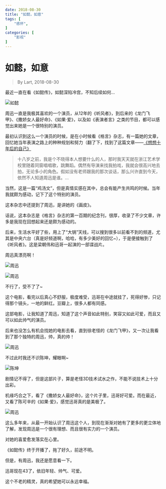 ```yaml
---
date: 2018-08-30
title: "如懿，如意"
tags: [
    "感怀",
]
categories: [
    "影视"
]
---
```


# 如懿，如意

> By Lart, 2018-08-30

最近一直在看《如懿传》，如懿深陷冷宫，不知后续如何...

![如懿](https://ws1.sinaimg.cn/large/a6bff99cly1fus1f45z5ej211y0lcqv5.jpg "如懿")

周迅一直是我极其喜欢的一个演员，从12年的《听风者》，到后来的《龙门飞甲》、《撒娇女人最好命》、《如果·爱》，以及如《表演者言》之类的节目，都可以感觉出来她是一个很特别的演员。

最初认识到这么一个演员的时候，是在小时候看《格言》杂志，有一篇她的文章，回忆她当年表演之路上的种种规划和努力（翻了下，找到了这篇文章——[《想想十年后的自己》](http://www.jiyifa.com/lizhi/143922.html)

> 十八岁之前，我是个不晓得本人想要什么的人，那时我天天就在浙江艺术学校里随着同窗唱唱歌，跳舞蹈。偶然有导演来找我拍戏，我就会很高兴地去拍，无论多小的角色。假如没有老师跟我的那次谈话，那么兴许直到今天，依然不人知道周迅是谁。...

当然，这是一篇“鸡汤文”，但是真情实感在其中，总会有能产生共鸣的时候。当年我就颇为感动，记下了这个特别的演员。

这本杂志中还提到了周迅，是讲她的《画皮》。

话说，这本杂志是《格言》杂志的第一百期的纪念刊，很厚，收录了不少文章，许多是我现在回想起来还是颇为感动的。

后来，生活水平好了些，用上了“大锅”天线，可以搜到很多以前看不到的频道，尤其是中央六台（真是好频道啊，哈哈，有多少美好的回忆~），于是便接触到了《听风者》。这是梁朝伟和迅哥一起演的一部谍战片。

周迅真漂亮啊！

![周迅](https://img1.doubanio.com/view/photo/l/public/p1641251968.webp "听风者")

![周迅](https://img1.doubanio.com/view/photo/l/public/p1640439429.webp "听风者")

不行了，受不了了~

这个电影，看完以后真心不舒服，极度难受，迅哥在中途就挂了，死得好惨，只记得那个镜头，一地的鲜红。豆瓣上，很多人都有同感。

这部电影，让我知道了周迅，知道了这个声音如此特别，笑容又如此可爱，而且又可以如此帅气的演员。

后来也没怎么有机会找她的电影去看，直到徐老怪的《龙门飞甲》，又一次让我看到了那个独特的周迅，帅，真的帅！

![周迅](https://img1.doubanio.com/view/photo/l/public/p1327842417.webp "龙门飞甲")

不过此时我还不识陈坤，耀眼啊~

![陈坤](https://img1.doubanio.com/view/photo/l/public/p1301822337.webp "龙门飞甲")

剧情记不得了，但是这部片子，算是老怪3D技术试水之作，不能不说技术上十分出彩。

机缘巧合之下，看了《撒娇女人最好命》，这个片子里，迅哥好可爱。而在最近，又看了陈可辛的《如果·爱》，感觉迅哥真的是美极了。

![周迅](https://img3.doubanio.com/view/photo/l/public/p576819814.webp "如果·爱")

这么多年来，从最一开始认识了周迅这个人，到现在渐渐对她有了更多的更立体地了解，发现周迅是一个很有理想、而且很有实力的一个演员。

对她的喜爱愈发落实在心里。

《如懿传》终于开播了，拖了好久，前途不明。

但是，有周迅，我还是愿意看一下。

迅哥现在43了，依旧年轻、帅气、可爱。

这个不老的精灵，真的希望她可以永远幸福。
